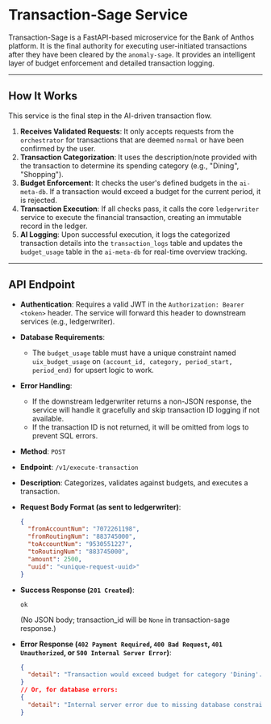# Transaction-Sage Service

Transaction-Sage is a FastAPI-based microservice for the Bank of Anthos platform. It is the final authority for executing user-initiated transactions after they have been cleared by the `anomaly-sage`. It provides an intelligent layer of budget enforcement and detailed transaction logging.

---

## How It Works

This service is the final step in the AI-driven transaction flow.

1.  **Receives Validated Requests**: It only accepts requests from the `orchestrator` for transactions that are deemed `normal` or have been confirmed by the user.
2.  **Transaction Categorization**: It uses the description/note provided with the transaction to determine its spending category (e.g., "Dining", "Shopping").
3.  **Budget Enforcement**: It checks the user's defined budgets in the `ai-meta-db`. If a transaction would exceed a budget for the current period, it is rejected.
4.  **Transaction Execution**: If all checks pass, it calls the core `ledgerwriter` service to execute the financial transaction, creating an immutable record in the ledger.
5.  **AI Logging**: Upon successful execution, it logs the categorized transaction details into the `transaction_logs` table and updates the `budget_usage` table in the `ai-meta-db` for real-time overview tracking.

---

## API Endpoint
-   **Authentication**: Requires a valid JWT in the `Authorization: Bearer <token>` header. The service will forward this header to downstream services (e.g., ledgerwriter).

-   **Database Requirements**:
    - The `budget_usage` table must have a unique constraint named `uix_budget_usage` on `(account_id, category, period_start, period_end)` for upsert logic to work.

-   **Error Handling**:
    - If the downstream ledgerwriter returns a non-JSON response, the service will handle it gracefully and skip transaction ID logging if not available.
    - If the transaction ID is not returned, it will be omitted from logs to prevent SQL errors.

-   **Method**: `POST`
-   **Endpoint**: `/v1/execute-transaction`
-   **Description**: Categorizes, validates against budgets, and executes a transaction.

-   **Request Body Format (as sent to ledgerwriter)**:
    ```json
    {
      "fromAccountNum": "7072261198",
      "fromRoutingNum": "883745000",
      "toAccountNum": "9530551227",
      "toRoutingNum": "883745000",
      "amount": 2500,
      "uuid": "<unique-request-uuid>"
    }
    ```

-   **Success Response (`201 Created`)**:
    ```
    ok
    ```
    (No JSON body; transaction_id will be `None` in transaction-sage response.)

-   **Error Response (`402 Payment Required`, `400 Bad Request`, `401 Unauthorized`, or `500 Internal Server Error`)**:
    ```json
    {
      "detail": "Transaction would exceed budget for category 'Dining'."
    }
    // Or, for database errors:
    {
      "detail": "Internal server error due to missing database constraint or invalid transaction ID."
    }
    ```